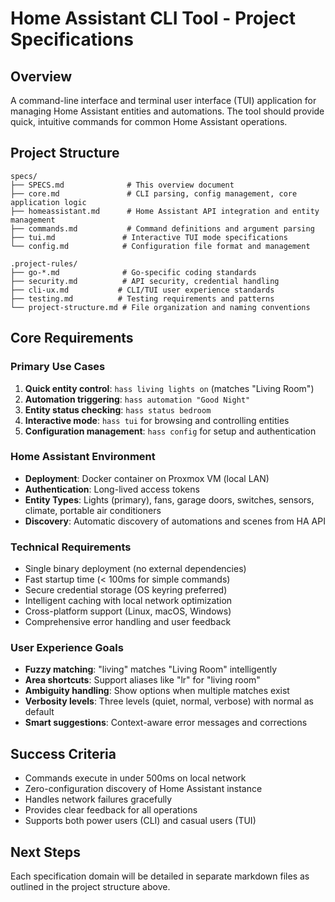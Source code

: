# Home Assistant CLI Tool - Project Specifications

## Overview

A command-line interface and terminal user interface (TUI) application for managing Home Assistant entities and automations. The tool should provide quick, intuitive commands for common Home Assistant operations.

## Project Structure

```
specs/
├── SPECS.md              # This overview document
├── core.md               # CLI parsing, config management, core application logic
├── homeassistant.md      # Home Assistant API integration and entity management
├── commands.md           # Command definitions and argument parsing
├── tui.md               # Interactive TUI mode specifications
└── config.md            # Configuration file format and management

.project-rules/
├── go-*.md              # Go-specific coding standards
├── security.md          # API security, credential handling
├── cli-ux.md           # CLI/TUI user experience standards
├── testing.md          # Testing requirements and patterns
└── project-structure.md # File organization and naming conventions
```

## Core Requirements

### Primary Use Cases
1. **Quick entity control**: `hass living lights on` (matches "Living Room")
2. **Automation triggering**: `hass automation "Good Night"`
3. **Entity status checking**: `hass status bedroom`
4. **Interactive mode**: `hass tui` for browsing and controlling entities
5. **Configuration management**: `hass config` for setup and authentication

### Home Assistant Environment
- **Deployment**: Docker container on Proxmox VM (local LAN)
- **Authentication**: Long-lived access tokens
- **Entity Types**: Lights (primary), fans, garage doors, switches, sensors, climate, portable air conditioners
- **Discovery**: Automatic discovery of automations and scenes from HA API

### Technical Requirements
- Single binary deployment (no external dependencies)
- Fast startup time (< 100ms for simple commands)
- Secure credential storage (OS keyring preferred)
- Intelligent caching with local network optimization
- Cross-platform support (Linux, macOS, Windows)
- Comprehensive error handling and user feedback

### User Experience Goals
- **Fuzzy matching**: "living" matches "Living Room" intelligently
- **Area shortcuts**: Support aliases like "lr" for "living room"
- **Ambiguity handling**: Show options when multiple matches exist
- **Verbosity levels**: Three levels (quiet, normal, verbose) with normal as default
- **Smart suggestions**: Context-aware error messages and corrections

## Success Criteria
- Commands execute in under 500ms on local network
- Zero-configuration discovery of Home Assistant instance
- Handles network failures gracefully
- Provides clear feedback for all operations
- Supports both power users (CLI) and casual users (TUI)

## Next Steps
Each specification domain will be detailed in separate markdown files as outlined in the project structure above.